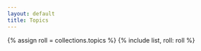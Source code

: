```yaml
---
layout: default
title: Topics
---
```


{% assign roll = collections.topics %}
{% include list, roll: roll %}
